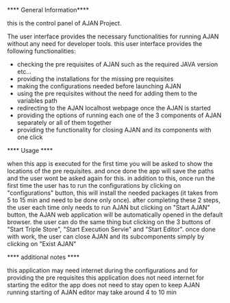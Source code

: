 **** General Information****

this is the control panel of AJAN Project. 

The user interface provides the necessary functionalities for running AJAN without any need for developer tools.
this user interface provides the following functionalities:
- checking the pre requisites of AJAN such as the required JAVA version etc...
- providing the installations for the missing pre requisites
- making the configurations needed before launching AJAN
- using the pre requisites without the need for adding them to the variables path
- redirecting to the AJAN localhost webpage once the AJAN is started 
- providing the options of running each one of the 3 components of AJAN separately or all of them together
- providing the functionality for closing AJAN and its components with one click


**** Usage ****
                   
when this app  is executed for the first time you will be asked to show the locations of the pre requisites. 
and once done the app will save the paths and the user wont be asked again for this.
in addition to this, once run the first time the user has to run the configurations by clicking on "configurations" button,
this will install the needed packages (it takes from 5 to 15 min and need to be done only once).
after completing these 2 steps, the user each time only needs to run AJAN but clicking on "Start AJAN" button,
the AJAN web application will be automatically opened in the default browser.
the user can do the same thing but clicking on the 3 buttons of "Start Triple Store", "Start Execution Servie" and "Start Editor". 
once done with work, the user can close AJAN and its subcomponents simply by clicking on "Exist AJAN" 


**** additional notes ****
                             
this application may need internet during the configurations and for providing the pre requisites 
this application does not need internet for starting the editor
the app does not need to stay open to keep AJAN running
starting of AJAN editor may take around 4 to 10 min